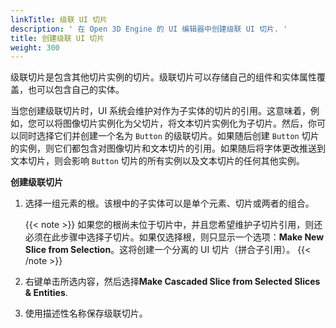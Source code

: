 ```yaml
---
linkTitle: 级联 UI 切片
description: ' 在 Open 3D Engine 的 UI 编辑器中创建级联 UI 切片. '
title: 创建级联 UI 切片
weight: 300
---
```


级联切片是包含其他切片实例的切片。级联切片可以存储自己的组件和实体属性覆盖，也可以包含自己的实体。

当您创建级联切片时，UI 系统会维护对作为子实体的切片的引用。这意味着，例如，您可以将图像切片实例化为父切片，将文本切片实例化为子切片。然后，你可以同时选择它们并创建一个名为 `Button` 的级联切片。如果随后创建 `Button` 切片的实例，则它们都包含对图像切片和文本切片的引用。如果随后将字体更改推送到文本切片，则会影响 `Button` 切片的所有实例以及文本切片的任何其他实例。

**创建级联切片**

1. 选择一组元素的根。该根中的子实体可以是单个元素、切片或两者的组合。

    {{< note >}}
如果您的根尚未位于切片中，并且您希望维护子切片引用，则还必须在此步骤中选择子切片。如果仅选择根，则只显示一个选项：**Make New Slice from Selection**。这将创建一个分离的 UI 切片（拼合子引用）。
{{< /note >}}

1. 右键单击所选内容，然后选择**Make Cascaded Slice from Selected Slices & Entities**.

1. 使用描述性名称保存级联切片。
